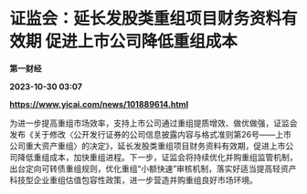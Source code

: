 # 证监会：延长发股类重组项目财务资料有效期 促进上市公司降低重组成本
**第一财经**

**2023-10-30 03:07**

**https://www.yicai.com/news/101889614.html**

为进一步提高重组市场效率，支持上市公司通过重组提质增效、做优做强，证监会发布《关于修改〈公开发行证券的公司信息披露内容与格式准则第26号——上市公司重大资产重组〉的决定》，延长发股类重组项目财务资料有效期，促进上市公司降低重组成本，加快重组进程。下一步，证监会将持续优化并购重组监管机制，出台定向可转债重组规则，优化重组“小额快速”审核机制，落实好适当提高轻资产科技型企业重组估值包容性政策，进一步营造并购重组良好市场环境。
